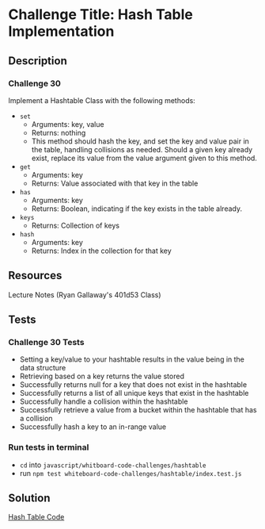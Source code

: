 # Challenge Title: Hash Table Implementation

## Description

### Challenge 30

Implement a Hashtable Class with the following methods:

- `set`
  - Arguments: key, value
  - Returns: nothing
  - This method should hash the key, and set the key and value pair in the table, handling collisions as needed.
  Should a given key already exist, replace its value from the value argument given to this method.
- `get`
  - Arguments: key
  - Returns: Value associated with that key in the table
- `has`
  - Arguments: key
  - Returns: Boolean, indicating if the key exists in the table already.
- `keys`
  - Returns: Collection of keys
- `hash`
  - Arguments: key
  - Returns: Index in the collection for that key

## Resources

Lecture Notes (Ryan Gallaway's 401d53 Class)

## Tests

### Challenge 30 Tests

- Setting a key/value to your hashtable results in the value being in the data structure
- Retrieving based on a key returns the value stored
- Successfully returns null for a key that does not exist in the hashtable
- Successfully returns a list of all unique keys that exist in the hashtable
- Successfully handle a collision within the hashtable
- Successfully retrieve a value from a bucket within the hashtable that has a collision
- Successfully hash a key to an in-range value

### Run tests in terminal

- `cd` into `javascript/whitboard-code-challenges/hashtable`
- run `npm test whiteboard-code-challenges/hashtable/index.test.js`

## Solution

[Hash Table Code](./index.js)
